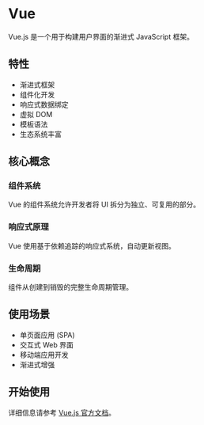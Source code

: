 # Vue

Vue.js 是一个用于构建用户界面的渐进式 JavaScript 框架。

## 特性

- 渐进式框架
- 组件化开发
- 响应式数据绑定
- 虚拟 DOM
- 模板语法
- 生态系统丰富

## 核心概念

### 组件系统
Vue 的组件系统允许开发者将 UI 拆分为独立、可复用的部分。

### 响应式原理
Vue 使用基于依赖追踪的响应式系统，自动更新视图。

### 生命周期
组件从创建到销毁的完整生命周期管理。

## 使用场景

- 单页面应用 (SPA)
- 交互式 Web 界面
- 移动端应用开发
- 渐进式增强

## 开始使用

详细信息请参考 [Vue.js 官方文档](https://vuejs.org/)。